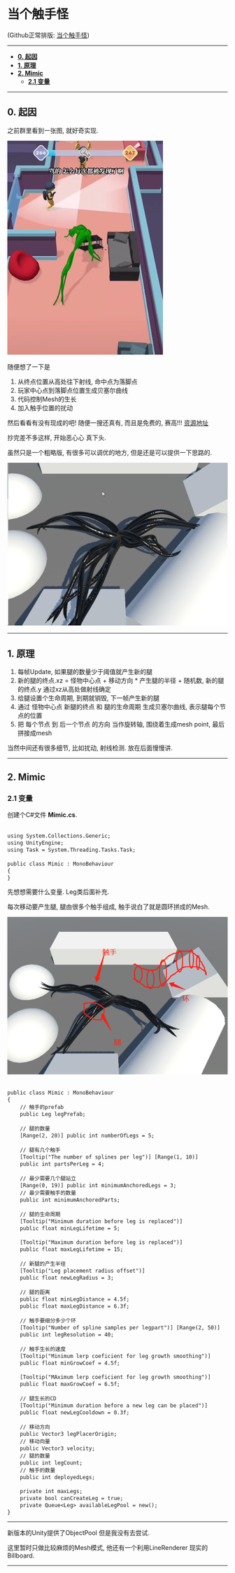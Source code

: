 当个触手怪
======

(Github正常排版: [当个触手怪][1])

-----------------


<!-- @import "[TOC]" {cmd="toc" depthFrom=1 depthTo=6 orderedList=false} -->

<!-- code_chunk_output -->

- [**0. 起因**](#0-起因)
- [**1. 原理**](#1-原理)
- [**2. Mimic**](#2-mimic)
  - [**2.1 变量**](#21-变量)

<!-- /code_chunk_output -->


-----------------

## **0. 起因**

之前群里看到一张图, 就好奇实现.

![](Images/Crawler_00.png)

随便想了一下是

1. 从终点位置从高处往下射线, 命中点为落脚点
2. 玩家中心点到落脚点位置生成贝塞尔曲线
3. 代码控制Mesh的生长 
4. 加入触手位置的扰动

然后看看有没有现成的吧! 随便一搜还真有, 而且是免费的, 赛高!!! [资源地址][2]

抄完差不多这样, 开始恶心心 真下头.

虽然只是一个粗略版, 有很多可以调优的地方, 但是还是可以提供一下思路的.

![](Images/Crawler_01.jpg)

-----------------

## **1. 原理**

1. 每帧Update, 如果腿的数量少于阈值就产生新的腿
2. 新的腿的终点.xz = 怪物中心点 + 移动方向 * 产生腿的半径 + 随机数, 新的腿的终点.y 通过xz从高处做射线确定
3. 给腿设置个生命周期, 到期就销毁, 下一帧产生新的腿
4. 通过 怪物中心点 新腿的终点 和 腿的生命周期 生成贝塞尔曲线, 表示腿每个节点的位置
5. 把 每个节点 到 后一个节点 的方向 当作旋转轴, 围绕着生成mesh point, 最后拼接成mesh

当然中间还有很多细节, 比如扰动, 射线检测. 放在后面慢慢讲.

-----------------

## **2. Mimic**

### **2.1 变量**

创建个C#文件 **Mimic.cs**.

```CSharp

using System.Collections.Generic;
using UnityEngine;
using Task = System.Threading.Tasks.Task;

public class Mimic : MonoBehaviour
{
}

```

先想想需要什么变量. Leg类后面补充.

每次移动要产生腿, 腿由很多个触手组成, 触手说白了就是圆环拼成的Mesh.

![](Images/Crawler_02.jpg)


```CSharp

public class Mimic : MonoBehaviour
{
	// 触手的prefab
	public Leg legPrefab;

	// 腿的数量
	[Range(2, 20)] public int numberOfLegs = 5;

	// 腿有几个触手
	[Tooltip("The number of splines per leg")] [Range(1, 10)]
	public int partsPerLeg = 4;

	// 最少需要几个腿站立
	[Range(0, 19)] public int minimumAnchoredLegs = 3;
	// 最少需要触手的数量
	public int minimumAnchoredParts;

	// 腿的生命周期
	[Tooltip("Minimum duration before leg is replaced")]
	public float minLegLifetime = 5;

	[Tooltip("Maximum duration before leg is replaced")]
	public float maxLegLifetime = 15;

	// 新腿的产生半径
	[Tooltip("Leg placement radius offset")]
	public float newLegRadius = 3;

	// 腿的距离
	public float minLegDistance = 4.5f;
	public float maxLegDistance = 6.3f;

	// 触手要细分多少个环
	[Tooltip("Number of spline samples per legpart")] [Range(2, 50)]
	public int legResolution = 40;

	// 触手生长的速度
	[Tooltip("Minimum lerp coeficient for leg growth smoothing")]
	public float minGrowCoef = 4.5f;

	[Tooltip("MAximum lerp coeficient for leg growth smoothing")]
	public float maxGrowCoef = 6.5f;

	// 腿生长的CD
	[Tooltip("Minimum duration before a new leg can be placed")]
	public float newLegCooldown = 0.3f;

	// 移动方向
	public Vector3 legPlacerOrigin;
	// 移动向量
	public Vector3 velocity;
	// 腿的数量
	public int legCount;
	// 触手的数量
	public int deployedLegs;

	private int maxLegs;
	private bool canCreateLeg = true;
	private Queue<Leg> availableLegPool = new();
}

```

-----------------

新版本的Unity提供了ObjectPool 但是我没有去尝试.

这里暂时只做比较麻烦的Mesh模式, 他还有一个利用LineRenderer 现实的Billboard.

-----------------

[1]:https://github.com/HHHHHHHHHHHHHHHHHHHHHCS/MyStudyNote
[2]:https://assetstore.unity.com/publishers/80631